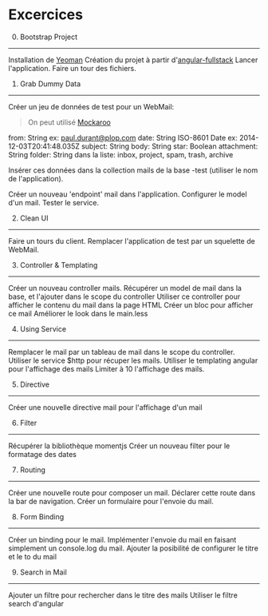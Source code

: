 Excercices
==========

0. Bootstrap Project
--------------------

Installation de [Yeoman](http://yeoman.io/)
Création du projet à partir d'[angular-fullstack](https://github.com/DaftMonk/generator-angular-fullstack)
Lancer l'application.
Faire un tour des fichiers.

1. Grab Dummy Data
------------------

Créer un jeu de données de test pour un WebMail:

> On peut utilisé [Mockaroo](http://www.mockaroo.com/)

  from: String ex: paul.durant@plop.com
  date: String ISO-8601 Date ex: 2014-12-03T20:41:48.035Z
  subject: String
  body: String
  star: Boolean
  attachment: String
  folder: String dans la liste: inbox, project, spam, trash, archive

Insérer ces données dans la collection mails de la base <nom>-test (utiliser le nom de l'application).

Créer un nouveau 'endpoint' mail dans l'application.
Configurer le model d'un mail.
Tester le service.
 
2. Clean UI
-----------

Faire un tours du client.
Remplacer l'application de test par un squelette de WebMail.

3. Controller & Templating
--------------------------

Créer un nouveau controller mails.
Récupérer un model de mail dans la base, et l'ajouter dans le scope du controller
Utiliser ce controller pour afficher le contenu du mail dans la page HTML
Créer un bloc pour afficher ce mail
Améliorer le look dans le main.less

4. Using Service
----------------

Remplacer le mail par un tableau de mail dans le scope du controller.
Utiliser le service $http pour récuper les mails.
Utiliser le templating angular pour l'affichage des mails
Limiter à 10 l'affichage des mails.

5. Directive
------------

Créer une nouvelle directive mail pour l'affichage d'un mail

6. Filter
---------

Récupérer la bibliothèque momentjs
Créer un nouveau filter pour le formatage des dates

7. Routing
----------

Créer une nouvelle route pour composer un mail.
Déclarer cette route dans la bar de navigation.
Créer un formulaire pour l'envoie du mail.

8. Form Binding
---------------

Créer un binding pour le mail.
Implémenter l'envoie du mail en faisant simplement un console.log du mail.
Ajouter la posibilité de configurer le titre et le to du mail

9. Search in Mail
-----------------

Ajouter un filtre pour rechercher dans le titre des mails
Utiliser le filtre search d'angular
